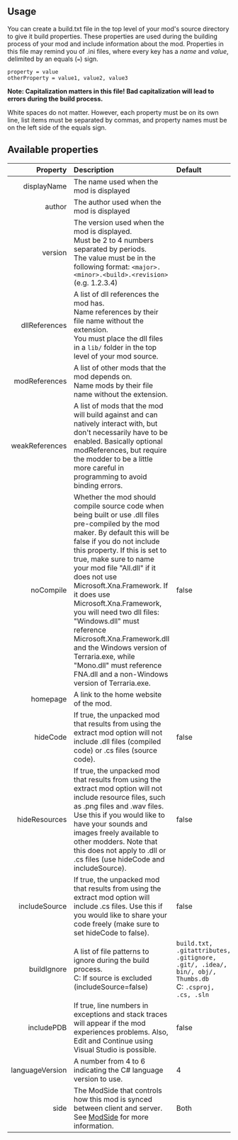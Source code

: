 ## Usage
You can create a build.txt file in the top level of your mod's source
directory to give it build properties. These properties are used during the building process of your mod and include information about the mod. Properties in this file may remind you of .ini files, where every key has a _name_ and _value_, delimited by an equals (`=`) sign.

~~~{.ini}
property = value
otherProperty = value1, value2, value3
~~~

**Note: Capitalization matters in this file! Bad capitalization will lead to errors during the build process.**

White spaces do not matter. However, each property must be
on its own line, list items must be separated by commas, and property
names must be on the left side of the equals sign.

## Available properties

| Property        | Description       | Default                                                                                                                                                                                                                                                                                                                                                                                                                                                                                                                                     |
| --:             | :--               | :--                                                                                                                                                                                                                                                                                                                                                                                                                                                                                                                                   |
| displayName     | The name used when the mod is displayed                                                                                                                                                                                                                                                                                                                                                                                                                                                                                                      |
| author          | The author used when the mod is displayed                                                                                                                                                                                                                                                                                                                                                                                                                                                                                                   |
| version         | The version used when the mod is displayed. <br> Must be 2 to 4 numbers separated by periods. <br> The value must be in the following format: `<major>.<minor>.<build>.<revision>` (e.g. 1.2.3.4)                                                                                                                                                                                                                                                                                                                                                                                                                                             |
| dllReferences   | A list of dll references the mod has. <br> Name references by their file name without the extension. <br>You must place the dll files in a `lib/` folder in the top level of your mod source.                                                                                                                                                                                                                                                                                                                                                       |
| modReferences   | A list of other mods that the mod depends on. <br> Name mods by their file name without the extension.                                                                                                                                                                                                                                                                                                                                                                                                                                                            |
| weakReferences  | A list of mods that the mod will build against and can natively interact with, but don't necessarily have to be enabled. Basically optional modReferences, but require the modder to be a little more careful in programming to avoid binding errors.                                                                                                                                                                                                                                                                                               |
| noCompile       | Whether the mod should compile source code when being built or use .dll files pre-compiled by the mod maker. By default this will be false if you do not include this property. If this is set to true, make sure to name your mod file "All.dll" if it does not use Microsoft.Xna.Framework. If it does use Microsoft.Xna.Framework, you will need two dll files: "Windows.dll" must reference Microsoft.Xna.Framework.dll and the Windows version of Terraria.exe, while "Mono.dll" must reference FNA.dll and a non-Windows version of Terraria.exe. | false
| homepage        | A link to the home website of the mod.                                                                                                                                                                                                                                                                                                                                                                                                                                                                                                        |
| hideCode        | If true, the unpacked mod that results from using the extract mod option will not include .dll files (compiled code) or .cs files (source code). | false                                                                                                                                                                                                                                                                                                                                                                                           |
| hideResources   | If true, the unpacked mod that results from using the extract mod option will not include resource files, such as .png files and .wav files. Use this if you would like to have your sounds and images freely available to other modders. Note that this does not apply to .dll or .cs files (use hideCode and includeSource). | false                                                                                                                                                                                                                   |
| includeSource   | If true, the unpacked mod that results from using the extract mod option will include .cs files. Use this if you would like to share your code freely (make sure to set hideCode to false). | false                                                                                                                                                                                                                                                                                                                                                      |
| buildIgnore     | A list of file patterns to ignore during the build process. <br> C: If source is excluded (includeSource=false) | `build.txt, .gitattributes, .gitignore, .git/, .idea/, bin/, obj/, Thumbs.db` <br> C: `.csproj, .cs, .sln`                                                                                                                                                                 |
| includePDB      | If true, line numbers in exceptions and stack traces will appear if the mod experiences problems. Also, Edit and Continue using Visual Studio is possible.            | false                                                                                                                                                                                                                                                                                                                                                                                  |
| languageVersion | A number from 4 to 6 indicating the C# language version to use.     | 4                                                                                                                                                                                                                                                                                                                                                                                                                                                                                    |
| side            | The ModSide that controls how this mod is synced between client and server. See [ModSide](http://blushiemagic.github.io/tModLoader/html/namespace_terraria_1_1_mod_loader.html#a1c82c6b1930a8ee5c45efb091a036b06) for more information.      | Both                                                                                                                                                                                                                                                                                                                                                                                                                   |
